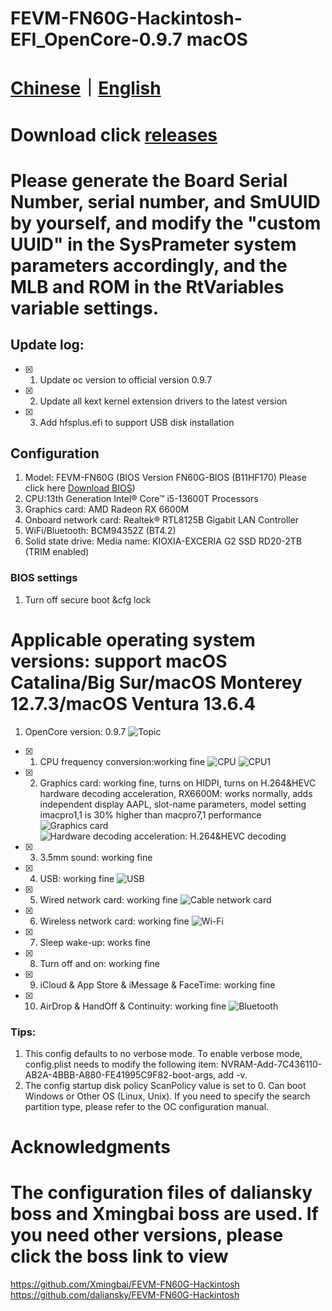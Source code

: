 # FEVM-FN60G-Hackintosh-EFI_OpenCore-0.9.7 macOS

# [Chinese](https://github.com/jhihhe/FEVM-FN60G-Hackintosh/blob/main/README.md)｜[English](https://github.com/jhihhe/FEVM-FN60G-Hackintosh/blob/main/README-EN.md)

# Download click [releases](https://github.com/jhihhe/FEVM-FN60G-Hackintosh/releases)

# Please generate the Board Serial Number, serial number, and SmUUID by yourself, and modify the "custom UUID" in the SysPrameter system parameters accordingly, and the MLB and ROM in the RtVariables variable settings.

## Update log:
- [x] 1. Update oc version to official version 0.9.7
- [x] 2. Update all kext kernel extension drivers to the latest version
- [x] 3. Add hfsplus.efi to support USB disk installation

## Configuration
1. Model: FEVM-FN60G (BIOS Version FN60G-BIOS (B11HF170) Please click here [Download BIOS](https://www.lanzouh.com/iHkix1mxk6yh))
1. CPU:13th Generation Intel® Core™ i5-13600T Processors
1. Graphics card: AMD Radeon RX 6600M
1. Onboard network card: Realtek® RTL8125B Gigabit LAN Controller
1. WiFi/Bluetooth: BCM94352Z (BT4.2)
1. Solid state drive: Media name: KIOXIA-EXCERIA G2 SSD RD20-2TB (TRIM enabled)

### BIOS settings
1. Turn off secure boot &cfg lock

# **Applicable operating system versions: support macOS Catalina/Big Sur/macOS Monterey 12.7.3/macOS Ventura 13.6.4**
1. OpenCore version: 0.9.7
![Topic](https://tva2.sinaimg.cn/large/cec1774cly8h1g75kzm0vj21hc0u0gmt.jpg)
- [x] 1. CPU frequency conversion:working fine
![CPU](https://pic.imgdb.cn/item/65c0b97e9f345e8d033304b3.png)
![CPU1](https://pic.imgdb.cn/item/65c0b97e9f345e8d0333053c.png)
- [x] 2. Graphics card: working fine, turns on HIDPI, turns on H.264&HEVC hardware decoding acceleration, RX6600M: works normally, adds independent display AAPL, slot-name parameters, model setting imacpro1,1 is 30% higher than macpro7,1 performance
![Graphics card](https://pic.imgdb.cn/item/65c0bddf9f345e8d033f3cee.png)
![Hardware decoding acceleration: H.264&HEVC decoding](https://pic.imgdb.cn/item/65c0be559f345e8d03407fce.png)
- [x] 3. 3.5mm sound: working fine
- [x] 4. USB: working fine
![USB](https://pic.imgdb.cn/item/65c0bee79f345e8d03421fdf.png)
- [x] 5. Wired network card: working fine
![Cable network card](https://pic.imgdb.cn/item/65c0b9789f345e8d0332f49a.png)
- [x] 6. Wireless network card: working fine
![Wi-Fi](https://pic.imgdb.cn/item/65c0b97d9f345e8d033301c5.png)
- [x] 7. Sleep wake-up: works fine
- [x] 8. Turn off and on: working fine
- [x] 9. iCloud & App Store & iMessage & FaceTime: working fine
- [x] 10. AirDrop & HandOff & Continuity: working fine
![Bluetooth](https://pic.imgdb.cn/item/65c0b97d9f345e8d0333030a.png)

### Tips:

1. This config defaults to no verbose mode. To enable verbose mode, config.plist needs to modify the following item: NVRAM-Add-7C436110-AB2A-4BBB-A880-FE41995C9F82-boot-args, add -v.
1. The config startup disk policy ScanPolicy value is set to 0. Can boot Windows or Other OS (Linux, Unix). If you need to specify the search partition type, please refer to the OC configuration manual.

# Acknowledgments
# The configuration files of daliansky boss and Xmingbai boss are used. If you need other versions, please click the boss link to view
https://github.com/Xmingbai/FEVM-FN60G-Hackintosh
https://github.com/daliansky/FEVM-FN60G-Hackintosh

